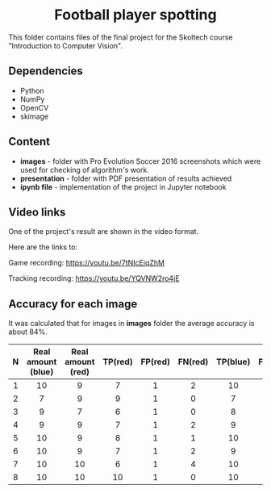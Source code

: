<h1 align="center"> Football player spotting </h1>

This folder contains files of the final project for the Skoltech course "Introduction to Computer Vision".

## Dependencies
- Python
- NumPy
- OpenCV
- skimage

## Content

* **images** - folder with Pro Evolution Soccer 2016 screenshots which were used for checking of algorithm's work.
* **presentation** - folder with PDF presentation of results achieved
* **ipynb file** - implementation of the project in Jupyter notebook

## Video links
One of the project's result are shown in the video format.

Here are the links to:

Game recording: https://youtu.be/7tNIcEiqZhM

Tracking recording: https://youtu.be/YQVNW2ro4jE

## Accuracy for each image

It was calculated that for images in **images** folder the average accuracy is about 84%.

| N | Real amount (blue) | Real amount (red) | TP(red) | FP(red) | FN(red) | TP(blue) | FP(blue) | FN(blue) | Accuracy |
|:-:|:------------------:|:-----------------:|:-------:|:-------:|:-------:|:--------:|:--------:|:--------:|:--------:|
| 1 |         10         |         9         |    7    |    1    |    2    |    10    |     0    |     0    |   0,85   |
| 2 |          7         |         9         |    9    |    1    |    0    |     7    |     0    |     1    | 0,888889 |
| 3 |          9         |         7         |    6    |    1    |    0    |     8    |     1    |     1    | 0,823529 |
| 4 |          9         |         9         |    7    |    1    |    2    |     9    |     0    |     0    | 0,842105 |
| 5 |         10         |         9         |    8    |    1    |    1    |    10    |     1    |     0    | 0,857143 |
| 6 |         10         |         9         |    7    |    1    |    2    |     9    |     0    |     1    |    0,8   |
| 7 |         10         |         10        |    6    |    1    |    4    |    10    |     0    |     1    | 0,727273 |
| 8 |         10         |         10        |    10   |    1    |    0    |    10    |     0    |     1    | 0,909091 |

